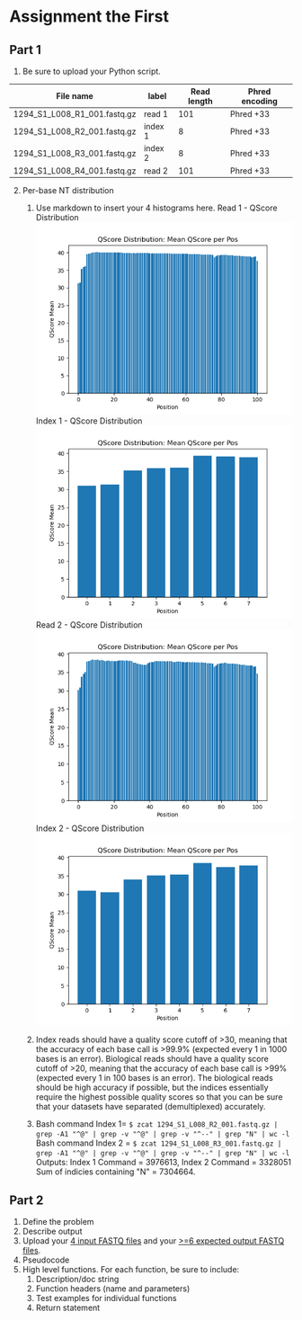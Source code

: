 # Assignment the First

## Part 1
1. Be sure to upload your Python script.

| File name | label | Read length | Phred encoding |
|---|---|---|---|
| 1294_S1_L008_R1_001.fastq.gz | read 1 | 101 | Phred +33 |
| 1294_S1_L008_R2_001.fastq.gz | index 1 | 8 | Phred +33 |
| 1294_S1_L008_R3_001.fastq.gz | index 2 | 8 | Phred +33 |
| 1294_S1_L008_R4_001.fastq.gz | read 2 | 101 | Phred +33 |

2. Per-base NT distribution
    1. Use markdown to insert your 4 histograms here.
    Read 1 - QScore Distribution
    ![This is the Read 1 QScore distribution](./QScore_read1.png)
    Index 1 - QScore Distribution
    ![This is the Index 1 QScore distribution](./QScore_index1.png)
    Read 2 - QScore Distribution
    ![This is the Read 2 QScore distribution](./QScore_read2.png)
    Index 2 - QScore Distribution
    ![This is the Index 2 QScore distribution](./QScore_index2.png)

    2. Index reads should have a quality score cutoff of >30, meaning that the accuracy of each base call is >99.9% (expected every 1 in 1000 bases is an error). Biological reads should have a quality score cutoff of >20, meaning that the accuracy of each base call is >99% (expected every 1 in 100 bases is an error). The biological reads should be high accuracy if possible, but the indices essentially require the highest possible quality scores so that you can be sure that your datasets have separated (demultiplexed) accurately.

    3. Bash command Index 1= ``` $ zcat 1294_S1_L008_R2_001.fastq.gz | grep -A1 "^@" | grep -v "^@" | grep -v "^--" | grep "N" | wc -l ```
       Bash command Index 2 = ``` $ zcat 1294_S1_L008_R3_001.fastq.gz | grep -A1 "^@" | grep -v "^@" | grep -v "^--" | grep "N" | wc -l ```
        Outputs: Index 1 Command = 3976613, Index 2 Command = 3328051
        Sum of indicies containing "N" = 7304664.
    
## Part 2
1. Define the problem
2. Describe output
3. Upload your [4 input FASTQ files](../TEST-input_FASTQ) and your [>=6 expected output FASTQ files](../TEST-output_FASTQ).
4. Pseudocode
5. High level functions. For each function, be sure to include:
    1. Description/doc string
    2. Function headers (name and parameters)
    3. Test examples for individual functions
    4. Return statement

